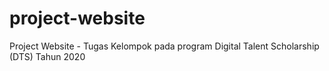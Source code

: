 # project-website
Project Website - Tugas Kelompok pada program Digital Talent Scholarship (DTS) Tahun 2020
